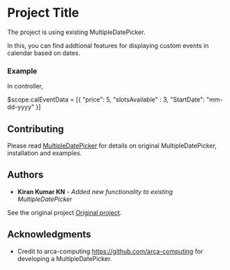 # Project Title

The project is using existing MultipleDatePicker.

In this, you can find addtional features for displaying custom events in calendar based on dates.



### Example
 <multiple-date-picker  
     slot-data="calEventData">
</multiple-date-picker>

In controller,

$scope.calEventData = [{
"price": 5,
"slotsAvailable" : 3,
"StartDate": "mm-dd-yyyy"
}]


## Contributing

Please read [MultipleDatePicker](https://github.com/arca-computing/MultipleDatePicker) for details on original MultipleDatePicker, installation and examples.


## Authors

* **Kiran Kumar KN** - *Added new functionality to existing MultipleDatePicker* 

See the original project [Original project](https://github.com/arca-computing/MultipleDatePicker).


## Acknowledgments

* Credit to arca-computing https://github.com/arca-computing for developing a MultipleDatePicker.

